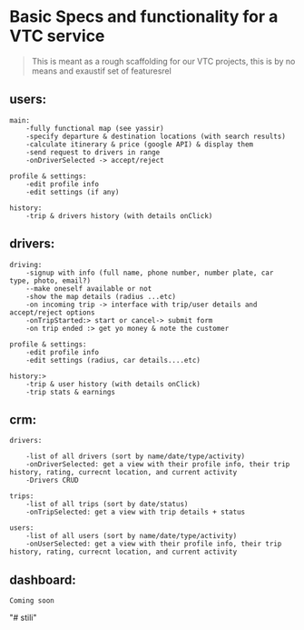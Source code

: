 # Basic Specs and functionality for a VTC service
> This is meant as a rough scaffolding for our VTC projects, this is by no means and exaustif set of featuresrel


## users:

    main:
        -fully functional map (see yassir) 
        -specify departure & destination locations (with search results)
        -calculate itinerary & price (google API) & display them 
        -send request to drivers in range
        -onDriverSelected -> accept/reject
        
    profile & settings:
        -edit profile info
        -edit settings (if any)

    history:
        -trip & drivers history (with details onClick) 


## drivers:

    driving:
        -signup with info (full name, phone number, number plate, car type, photo, email?)
        --make oneself available or not
        -show the map details (radius ...etc)
        -on incoming trip -> interface with trip/user details and accept/reject options
        -onTripStarted:> start or cancel-> submit form
        -on trip ended :> get yo money & note the customer

    profile & settings:
        -edit profile info
        -edit settings (radius, car details....etc)

    history:>
        -trip & user history (with details onClick) 
        -trip stats & earnings

## crm:

    drivers:

        -list of all drivers (sort by name/date/type/activity)
        -onDriverSelected: get a view with their profile info, their trip history, rating, currecnt location, and current activity
        -Drivers CRUD

    trips:
        -list of all trips (sort by date/status)
        -onTripSelected: get a view with trip details + status

    users:
        -list of all users (sort by name/date/type/activity)
        -onUserSelected: get a view with their profile info, their trip history, rating, currecnt location, and current activity


## dashboard:
    Coming soon
        






"# stili"  
